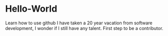 # Hello-World
Learn how to use github
I have taken a 20 year vacation from software development, I wonder if I still have any talent.
First step to be a contributor.
